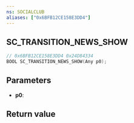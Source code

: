 ```yaml
---
ns: SOCIALCLUB
aliases: ["0x6BFB12CE158E3DD4"]
---
```

## SC_TRANSITION_NEWS_SHOW

```c
// 0x6BFB12CE158E3DD4 0x24D84334
BOOL SC_TRANSITION_NEWS_SHOW(Any p0);
```


## Parameters
* **p0**: 

## Return value
